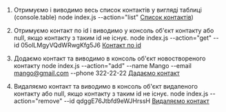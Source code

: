1. Отримуємо і виводимо весь список контактів у вигляді таблиці (console.table)
   node index.js --action="list"
   [Cписок контактів](https://github.com/MarynaOzkara/goit-node-hw-01/blob/main/images/hw-node-01-01.png))

2. Отримуємо контакт по id і виводимо у консоль об'єкт контакту або null, якщо контакту з таким id не існує.
   node index.js --action="get" --id 05olLMgyVQdWRwgKfg5J6
   [Контакт по id](/images/hw-node-01-02.png)

3. Додаємо контакт та виводимо в консоль об'єкт новоствореного контакту
   node index.js --action="add" --name Mango --email mango@gmail.com --phone 322-22-22
   [Дадаємо контакт](/images/hw-node-01-03.png)

4. Видаляємо контакт та виводимо в консоль об'єкт видаленого контакту або null, якщо контакту з таким id не існує.
   node index.js --action="remove" --id qdggE76Jtbfd9eWJHrssH
   [Видаляємо контакт](/images/hw-node-01-05.png)
